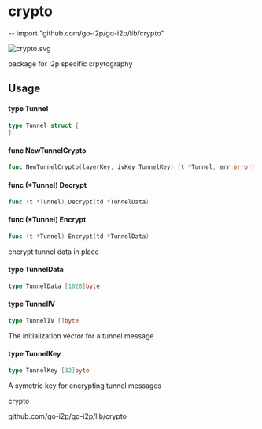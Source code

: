 # crypto
--
    import "github.com/go-i2p/go-i2p/lib/crypto"

![crypto.svg](crypto.svg)

package for i2p specific crpytography

## Usage

#### type Tunnel

```go
type Tunnel struct {
}
```


#### func  NewTunnelCrypto

```go
func NewTunnelCrypto(layerKey, ivKey TunnelKey) (t *Tunnel, err error)
```

#### func (*Tunnel) Decrypt

```go
func (t *Tunnel) Decrypt(td *TunnelData)
```

#### func (*Tunnel) Encrypt

```go
func (t *Tunnel) Encrypt(td *TunnelData)
```
encrypt tunnel data in place

#### type TunnelData

```go
type TunnelData [1028]byte
```


#### type TunnelIV

```go
type TunnelIV []byte
```

The initialization vector for a tunnel message

#### type TunnelKey

```go
type TunnelKey [32]byte
```

A symetric key for encrypting tunnel messages



crypto 

github.com/go-i2p/go-i2p/lib/crypto
